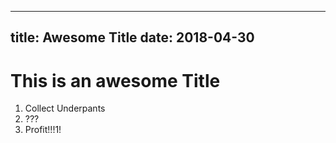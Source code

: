 ----
title: Awesome Title
date: 2018-04-30
----

# This is an awesome Title
1. Collect Underpants
1. ???
1. Profit!!!1!
